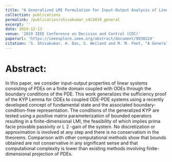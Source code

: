 ```yaml
---
title: "A Generalized LMI Formulation for Input-Output Analysis of Linear Systems of ODEs Coupled with PDEs"
collection: publications
permalink: /publication/shivakumar_cdc2019_general
excerpt: ''
date: 2019-12-13
venue: '2019 IEEE Conference on Decision and Control (CDC)'
paperurl: 'https://ieeexplore.ieee.org/abstract/document/9030224'
citation: 'S. Shivakumar, A. Das, S. Weiland and M. M. Peet, "A Generalized LMI Formulation for Input-Output Analysis of Linear Systems of ODEs Coupled with PDEs," 2019 IEEE 58th Conference on Decision and Control (CDC), 2019, pp. 280-285, doi: 10.1109/CDC40024.2019.9030224.'
---
```



# Abstract:

In this paper, we consider input-output properties of linear systems consisting of PDEs on a finite domain coupled with ODEs through the boundary conditions of the PDE. This work generalizes the sufficiency proof of the KYP Lemma for ODEs to coupled ODE-PDE systems using a recently developed concept of fundamental state and the associated boundary-condition-free representation. The conditions of the generalized KYP are tested using a positive matrix parameterization of bounded operators resulting in a finite-dimensional LMI, the feasibility of which implies prima facie provable passivity or L 2 -gain of the system. No discretization or approximation is involved at any step and there is no conservatism in the theorems. Comparison with other computational methods show that bounds obtained are not conservative in any significant sense and that computational complexity is lower than existing methods involving finite-dimensional projection of PDEs.